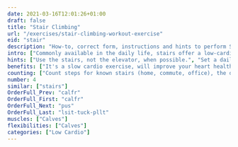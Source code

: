 ```yaml
---
date: 2021-03-16T12:01:26+01:00
draft: false
title: "Stair Climbing"
url: "/exercises/stair-climbing-workout-exercise"
eid: "stair"
description: "How-to, correct form, instructions and hints to perform Stair Climbing. Similar exercises and video demo"
intro: ["Commonly available in the daily life, stairs offer a low-cardio exercise, easy to do without any planning or even sportswear."]
hints: ["Use the stairs, not the elevator, when possible.", "Set a daily goal for climbing floors.", "Use the stairs as a warmup exercise."]
benefits: ["It's a slow cardio exercise, will improve your heart health.", "Builds endurance.", "Effectively burns calories, helps reducing weight."]
counting: ["Count steps for known stairs (home, commute, office), the define a monthly goal of steps.", "Set a minimum of daily floors to climb.", "Measure or assume the height of floors, define how many are needed to climb the Everest, set such goal for a given period.", "If you don't have a smartwatch to count stairs: in a controlled environment put a basket on the ground floor with small objects inside, take one upstairs every time you climb, and count the results in the end of the day."]
number: 4
similar: ["stairs"]
OrderFull_Prev: "calfr"
OrderFull_First: "calfr"
OrderFull_Next: "pus"
OrderFull_Last: "lsit-tuck-pllt"
muscles: ["Calves"]
flexibilities: ["Calves"]
categories: ["Low Cardio"]
---
```

